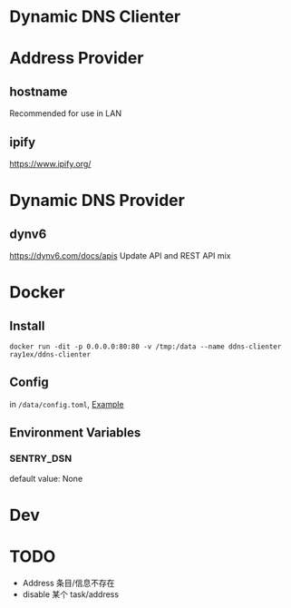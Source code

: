# Dynamic DNS Clienter

# Address Provider

## hostname

Recommended for use in LAN

## ipify

https://www.ipify.org/

# Dynamic DNS Provider

## dynv6

https://dynv6.com/docs/apis
Update API and REST API mix

# Docker

## Install

```shell
docker run -dit -p 0.0.0.0:80:80 -v /tmp:/data --name ddns-clienter ray1ex/ddns-clienter
```

## Config

in `/data/config.toml`, [Example](config.toml)

## Environment Variables

### SENTRY_DSN

default value: None

# Dev

# TODO

- Address 条目/信息不存在
- disable 某个 task/address